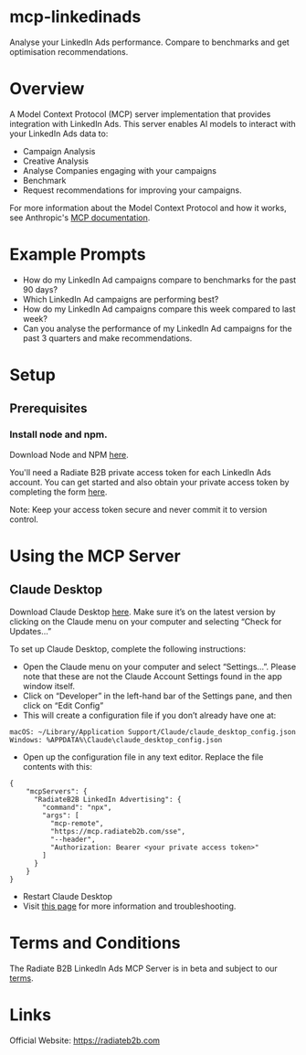 # mcp-linkedinads
Analyse your LinkedIn Ads performance. Compare to benchmarks and get optimisation recommendations.


# Overview
A Model Context Protocol (MCP) server implementation that provides integration with LinkedIn Ads. This server enables AI models to interact with your LinkedIn Ads data to:

- Campaign Analysis
- Creative Analysis 
- Analyse Companies engaging with your campaigns 
- Benchmark 
- Request recommendations for improving your campaigns. 

For more information about the Model Context Protocol and how it works, see Anthropic's [MCP documentation](https://www.anthropic.com/news/model-context-protocol).

# Example Prompts
- How do my LinkedIn Ad campaigns compare to benchmarks for the past 90 days?
- Which LinkedIn Ad campaigns are performing best?
- How do my LinkedIn Ad campaigns compare this week compared to last week?
- Can you analyse the performance of my LinkedIn Ad campaigns for the past 3 quarters and make recommendations.

# Setup
## Prerequisites
### Install node and npm.
Download Node and NPM [here](https://nodejs.org/en/download).

You'll need a Radiate B2B private access token for each LinkedIn Ads account. You can get started and also obtain your private access token by completing the form [here](https://radiateb2b.com/linkedin-ads-mcp-server/).  

Note: Keep your access token secure and never commit it to version control.

# Using the MCP Server
## Claude Desktop
Download Claude Desktop [here](https://claude.ai/download).
Make sure it’s on the latest version by clicking on the Claude menu on your computer and selecting “Check for Updates…”

To set up Claude Desktop, complete the following instructions:
- Open the Claude menu on your computer and select “Settings…”. Please note that these are not the Claude Account Settings found in the app window itself.
- Click on “Developer” in the left-hand bar of the Settings pane, and then click on “Edit Config”
- This will create a configuration file if you don’t already have one at:

`macOS: ~/Library/Application Support/Claude/claude_desktop_config.json`  
`Windows: %APPDATA%\Claude\claude_desktop_config.json`

- Open up the configuration file in any text editor. Replace the file contents with this:
```
{
    "mcpServers": {
      "RadiateB2B LinkedIn Advertising": {
        "command": "npx",
        "args": [
          "mcp-remote",
          "https://mcp.radiateb2b.com/sse",
          "--header",
          "Authorization: Bearer <your private access token>"
        ]
      }
    }
}
```

- Restart Claude Desktop
- Visit [this page](https://radiate-b2b.gitbook.io/docs/integrations/claude-desktop-and-mcp-server-for-linkedin-ads) for more information and troubleshooting.

# Terms and Conditions
The Radiate B2B LinkedIn Ads MCP Server is in beta and subject to our [terms](https://radiateb2b.com/terms).

# Links
Official Website: https://radiateb2b.com



